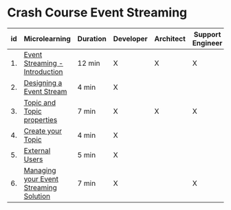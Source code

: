 # Crash Course Event Streaming


| id | Microlearning | Duration | Developer | Architect | Support<br>Engineer |
| ---- | ---- | ---- | ---- | ---- | ---- |
|1. |[Event Streaming - Introduction](crashcourse-platform-eventstreaming-event-streaming-introduction.md)| 12 min | X | X | X |
|2. |[Designing a Event Stream](crashcourse-platform-eventstreaming-designing-a-event-stream.md)| 4 min | X | | |
|3. |[Topic and Topic properties](crashcourse-platform-eventstreaming-topic-and-topic-properties.md)| 7 min | X | X | X |
|4. |[Create your Topic](crashcourse-platform-eventstreaming-create-your-topic.md)| 4 min | X | | | 
|5. |[External Users](crashcourse-platform-eventstreaming-external-users-es.md)| 5 min | X | | |
|6. |[Managing your Event Streaming Solution](crashcourse-platform-eventstreaming-managing-your-event-streaming-solution.md)| 7 min | X | | X |

